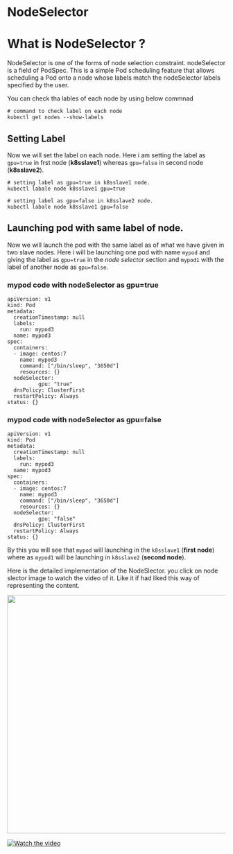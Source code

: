 # NodeSelector

# What is NodeSelector ?

NodeSelector is one of the forms of node selection constraint. nodeSelector is a field of PodSpec. This is a simple Pod scheduling feature that allows scheduling a Pod onto a node whose labels match the nodeSelector labels specified by the user.

You can check tha lables of each node by using below commnad
```
# command to check label on each node
kubectl get nodes --show-labels

```

## Setting Label

Now we will set the label on each node. Here i am setting the label as `gpu=true` in frst node (**k8sslave1**) whereas `gpu=false` in second node (**k8sslave2**).
```
# setting label as gpu=true in k8sslave1 node.
kubectl labale node k8sslave1 gpu=true

# setting label as gpu=false in k8sslave2 node.
kubectl labale node k8sslave1 gpu=false

```

## Launching pod with same label of node.
Now we will launch the pod with the same label as of what we have given in two slave nodes. Here i will be launching one pod with name `mypod` and giving the label as `gpu=true` in the *node selector* section and `mypod1` with the label of another node as `gpu=false`.

### mypod code with nodeSelector as gpu=true
```
apiVersion: v1
kind: Pod
metadata:
  creationTimestamp: null
  labels:
    run: mypod3
  name: mypod3
spec:
  containers:
  - image: centos:7
    name: mypod3
    command: ["/bin/sleep", "3650d"]
    resources: {}
  nodeSelector:
          gpu: "true"
  dnsPolicy: ClusterFirst
  restartPolicy: Always
status: {}

```


### mypod code with nodeSelector as gpu=false
```
apiVersion: v1
kind: Pod
metadata:
  creationTimestamp: null
  labels:
    run: mypod3
  name: mypod3
spec:
  containers:
  - image: centos:7
    name: mypod3
    command: ["/bin/sleep", "3650d"]
    resources: {}
  nodeSelector:
          gpu: "false"
  dnsPolicy: ClusterFirst
  restartPolicy: Always
status: {}

```

By this you will see that `mypod` will launching in the `k8sslave1` (**first node**) where as `mypod1` will be launching in `k8sslave2` (**second node**).

Here is the detailed implementation of the NodeSlector. you click on node slector image to watch the video of it. Like it if had liked this way of representing the content. 

<p align="center">
  <img width="1000" height="550" src="https://github.com/amit17133129/Kubernetes-Series/blob/main/Namespaces&Contexts/Images/node_selector.gif?raw=true">
</p>



[![Watch the video](https://cdn.journaldev.com/wp-content/uploads/2021/04/Kubernetes-nodeSelector-label.png)](https://youtu.be/oJygtTXP5Mc)
